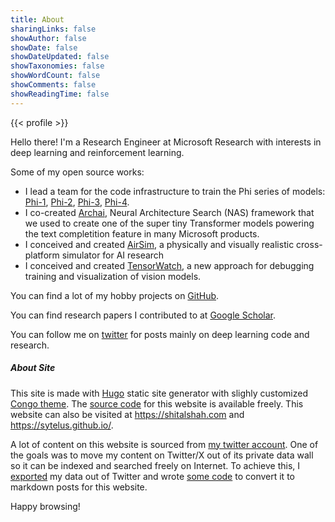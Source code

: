 ```yaml
---
title: About
sharingLinks: false
showAuthor: false
showDate: false
showDateUpdated: false
showTaxonomies: false
showWordCount: false
showComments: false
showReadingTime: false
---
```


{{< profile >}}

Hello there! I'm a Research Engineer at Microsoft Research with interests in deep learning and reinforcement learning.

Some of my open source works:

* I lead a team for the code infrastructure to train the Phi series of models: [Phi-1](https://huggingface.co/collections/microsoft/phi-1-6626e29134744e94e222d572), [Phi-2](https://huggingface.co/collections/microsoft/phi-2-6626e02ed138af2d2ec801cc), [Phi-3](https://huggingface.co/collections/microsoft/phi-3-6626e15e9585a200d2d761e3), [Phi-4](https://huggingface.co/collections/microsoft/phi-4-677e9380e514feb5577a40e4).
* I co-created [Archai](https://github.com/microsoft/archai), Neural Architecture Search (NAS) framework that we used to create one of the super tiny Transformer models powering the text completition feature in many Microsoft products.
* I conceived and created [AirSim](https://github.com/microsoft/airsim), a physically and visually realistic cross-platform simulator for AI research
* I conceived and created [TensorWatch](http://tensorwatch.org), a new approach for debugging training and visualization of vision models.

You can find a lot of my hobby projects on [GitHub](https://github.com/sytelus).

You can find research papers I contributed to at [Google Scholar](https://scholar.google.co.uk/citations?user=1PEHzesAAAAJ).

You can follow me on [twitter](https://twitter.com/sytelus) for posts mainly on deep learning code and research.

##### About Site

This site is made with [Hugo](https://gohugo.io/) static site generator with slighly customized [Congo theme](https://github.com/jpanther/congo). The [source code](https://github.com/sytelus/shitalshah.com-v5) for this website is available freely. This website can also be visited at https://shitalshah.com and https://sytelus.github.io/.

A lot of content on this website is sourced from [my twitter account](https://x.com/sytelus). One of the goals was to move my content on Twitter/X out of its private data wall so it can be indexed and searched freely on Internet. To achieve this, I [exported](https://x.com/settings/download_your_data) my data out of Twitter and wrote [some code](https://github.com/sytelus/Tweeter2Blog) to convert it to markdown posts for this website.

Happy browsing!
